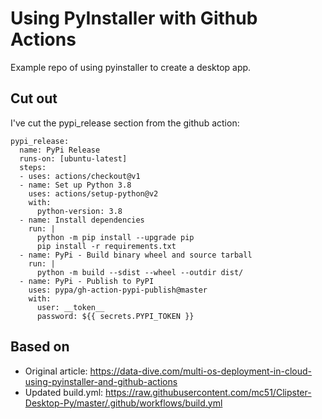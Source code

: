 # Using PyInstaller with Github Actions

Example repo of using pyinstaller to create a desktop app.

## Cut out

I've cut the pypi_release section from the github action:

```
pypi_release:
  name: PyPi Release
  runs-on: [ubuntu-latest]
  steps:
  - uses: actions/checkout@v1
  - name: Set up Python 3.8
    uses: actions/setup-python@v2
    with:
      python-version: 3.8
  - name: Install dependencies
    run: |
      python -m pip install --upgrade pip
      pip install -r requirements.txt
  - name: PyPi - Build binary wheel and source tarball
    run: |
      python -m build --sdist --wheel --outdir dist/
  - name: PyPi - Publish to PyPI
    uses: pypa/gh-action-pypi-publish@master
    with:
      user: __token__
      password: ${{ secrets.PYPI_TOKEN }}
```

## Based on
- Original article: https://data-dive.com/multi-os-deployment-in-cloud-using-pyinstaller-and-github-actions
- Updated build.yml: https://raw.githubusercontent.com/mc51/Clipster-Desktop-Py/master/.github/workflows/build.yml
